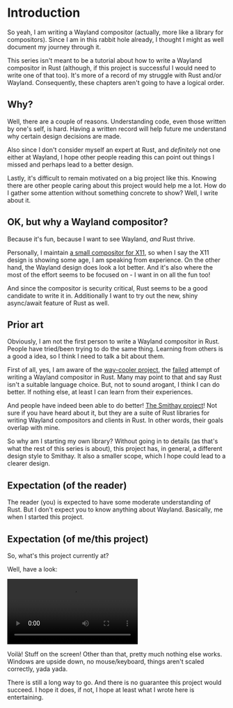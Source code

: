 # Introduction

So yeah, I am writing a Wayland compositor (actually, more like a library for compositors). Since I am in this rabbit hole already, I thought I might as well document my journey through it.

This series isn't meant to be a tutorial about how to write a Wayland compositor in Rust (although, if this project is successful I would need to write one of that too). It's more of a record of my struggle with Rust and/or Wayland. Consequently, these chapters aren't going to have a logical order.

## Why?

Well, there are a couple of reasons. Understanding code, even those written by one's self, is hard. Having a written record will help future me understand why certain design decisions are made.

Also since I don't consider myself an expert at Rust, and _definitely_ not one either at Wayland, I hope other people reading this can point out things I missed and perhaps lead to a better design.

Lastly, it's difficult to remain motivated on a big project like this. Knowing there are other people caring about this project would help me a lot. How do I gather some attention without something concrete to show? Well, I write about it.

## OK, but why a Wayland compositor?

Because it's fun, because I want to see Wayland, _and_ Rust thrive.

Personally, I maintain [a small compositor for X11](https://github.com/yshui/picom), so when I say the X11 design is showing some age, I am speaking from experience. On the other hand, the Wayland design does look a lot better. And it's also where the most of the effort seems to be focused on - I want in on all the fun too!

And since the compositor is security critical, Rust seems to be a good candidate to write it in. Additionally I want to try out the new, shiny async/await feature of Rust as well.

## Prior art

Obviously, I am not the first person to write a Wayland compositor in Rust. People have tried/been trying to do the same thing. Learning from others is a good a idea, so I think I need to talk a bit about them.

First of all, yes, I am aware of the [way-cooler project](https://github.com/way-cooler/way-cooler), the [failed](http://way-cooler.org/blog/2020/01/09/way-cooler-post-mortem.html) attempt of writing a Wayland compositor in Rust. Many may point to that and say Rust isn't a suitable language choice. But, not to sound arogant, I think I can do better. If nothing else, at least I can learn from their experiences.

And people have indeed been able to do better! [The Smithay project](https://github.com/Smithay/smithay)! Not sure if you have heard about it, but they are a suite of Rust libraries for writing Wayland compositors and clients in Rust. In other words, their goals overlap with mine.

So why am I starting my own library? Without going in to details (as that's what the rest of this series is about), this project has, in general, a different design style to Smithay. It also a smaller scope, which I hope could lead to a clearer design.

## Expectation (of the reader)

The reader (you) is expected to have some moderate understanding of Rust. But I don't expect you to know anything about Wayland. Basically, me when I started this project.

## Expectation (of me/this project)

So, what's this project currently at?

Well, have a look:

<video controls>
    <source src="assets/intro_demo.mp4" type="video/mp4">
</video>

Voilà! Stuff on the screen! Other than that, pretty much nothing else works. Windows are upside down, no mouse/keyboard, things aren't scaled correctly, yada yada.

There is still a long way to go. And there is no guarantee this project would succeed. I hope it does, if not, I hope at least what I wrote here is entertaining.
